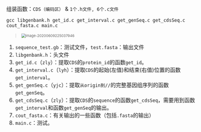 组装函数：`CDS（编码区）` &  `1个.h文件, 6个.c文件`

```shell
gcc libgenbank.h get_id.c get_interval.c get_genSeq.c get_cdsSeq.c cout_fasta.c main.c 
```

> <img src="Linux大作业笔记.assets/image-20200609225037946.png" alt="image-20200609225037946" style="zoom: 67%;" /> 

1. `sequence_test.gb`：测试文件，`test.fasta`：输出文件
2. `libgenbank.h`：头文件
3. `get_id.c`（`zly`）：提取`CDS`的`protein_id`的函数`get_id`。
4. `get_interval.c`（`lyh`）：提取`CDS`的起始(左值)和结束(右值)位置的函数`get_interval`。
5. `get_genSeq.c`（`yjc`）：提取`从origin到//`的完整基因组序列的函数`get_genSeq`。
6. `get_cdsSeq.c`（`zly`）：提取`CDS`的`sequence`的函数`get_cdsSeq`，需要用到函数`get_interval`和函数`get_genSeq`的输出。
7. `cout_fasta.c`：有关输出的一些函数（包括`.fasta`的输出）
8. `main.c`：测试。